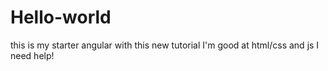 # Hello-world

this is my starter angular with this new tutorial
I'm good at html/css and js
I need help!
